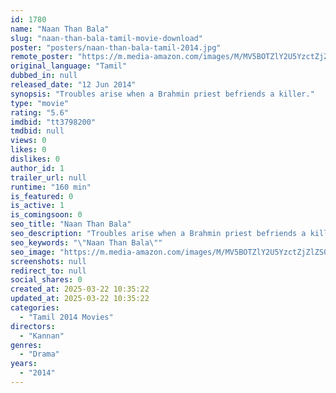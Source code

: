 ```yaml
---
id: 1780
name: "Naan Than Bala"
slug: "naan-than-bala-tamil-movie-download"
poster: "posters/naan-than-bala-tamil-2014.jpg"
remote_poster: "https://m.media-amazon.com/images/M/MV5BOTZlY2U5YzctZjZlZS00MjYxLTlkZTUtODA3MGY1NWM2NTc4XkEyXkFqcGdeQXVyMjM5NDM1MTE@._V1_SX300.jpg"
original_language: "Tamil"
dubbed_in: null
released_date: "12 Jun 2014"
synopsis: "Troubles arise when a Brahmin priest befriends a killer."
type: "movie"
rating: "5.6"
imdbid: "tt3798200"
tmdbid: null
views: 0
likes: 0
dislikes: 0
author_id: 1
trailer_url: null
runtime: "160 min"
is_featured: 0
is_active: 1
is_comingsoon: 0
seo_title: "Naan Than Bala"
seo_description: "Troubles arise when a Brahmin priest befriends a killer."
seo_keywords: "\"Naan Than Bala\""
seo_image: "https://m.media-amazon.com/images/M/MV5BOTZlY2U5YzctZjZlZS00MjYxLTlkZTUtODA3MGY1NWM2NTc4XkEyXkFqcGdeQXVyMjM5NDM1MTE@._V1_SX300.jpg"
screenshots: null
redirect_to: null
social_shares: 0
created_at: 2025-03-22 10:35:22
updated_at: 2025-03-22 10:35:22
categories:
  - "Tamil 2014 Movies"
directors:
  - "Kannan"
genres:
  - "Drama"
years:
  - "2014"
---
```

